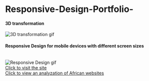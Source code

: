 # Responsive-Design-Portfolio-

<html>
<body>

<h4>3D transformation</h4>
<img src="https://github.com/hong000/Responsive-Design-Portfolio-/blob/master/Portfolio/3Dtransformation.gif" alt="3D transformation gif">
<h4>Responsive Design for mobile devices with different screen sizes</h4><br />
<img src="https://github.com/hong000/Responsive-Design-Portfolio-/blob/master/Portfolio/ResponsiveWebpage.gif" alt="Responsive Design gif">
<br />
<a href="http://webpage.pace.edu/yh19243n/ResponsiveDesign(Portfolio)/portfolio.html" target="_blank" style="text-decoration: underline; ">Click to visit the site</a><br />
<a href = "https://github.com/hong000/Responsive-Design-Portfolio-/blob/master/Portfolio/CS641WebAnalyzation.pdf" target="_blank" style="text-decoration: underline; ">Click to view an analyzation of African websites</a>

</body>
</html>
